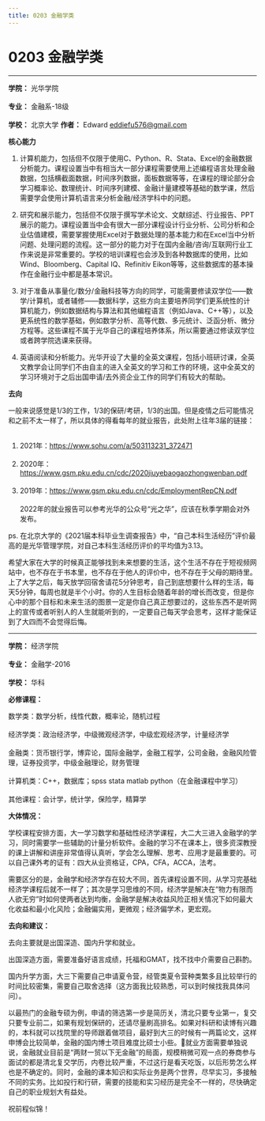 ```yaml
---
title: 0203 金融学类
---
```

# 0203 金融学类
---
**学院：** 光华学院<br></br>
**专业：** 金融系-18级<br></br>
**学校：** 北京大学
**作者：** Edward   eddiefu576@gmail.com

**核心能力**

1. 计算机能力，包括但不仅限于使用C、Python、R、Stata、Excel的金融数据分析能力。课程设置当中有相当大一部分课程需要使用上述编程语言处理金融数据，包括横截面数据，时间序列数据，面板数据等等，在课程的理论部分会学习概率论、数理统计、时间序列建模、金融计量建模等基础的数学课，然后需要学会使用计算机语言来分析金融/经济学科中的问题。

2. 研究和展示能力，包括但不仅限于撰写学术论文、文献综述、行业报告、PPT展示的能力。课程设置当中会有很大一部分课程设计行业分析、公司分析和企业估值建模，需要掌握使用Excel对于数据处理的基本能力和在Excel当中分析问题、处理问题的流程。这一部分的能力对于在国内金融/咨询/互联网行业工作来说是非常重要的。学校的培训课程也会涉及到各种数据库的使用，比如Wind、Bloomberg、Capital IQ、Refinitiv Eikon等等，这些数据库的基本操作在金融行业中都是基本常识。

3. 对于准备从事量化/数分/金融科技等方向的同学，可能需要修读双学位——数学/计算机，或者辅修——数据科学，这些方向主要培养同学们更系统性的计算机能力，例如数据结构与算法和其他编程语言（例如Java、C++等），以及更系统性的数学基础，例如数学分析、高等代数、多元统计、泛函分析、微分方程等。这些课程不属于光华自己的课程培养体系，所以需要通过修读双学位或者跨学院选课来获得。

4. 英语阅读和分析能力。光华开设了大量的全英文课程，包括小班研讨课，全英文教学会让同学们不由自主的进入全英文的学习和工作的环境，这中全英文的学习环境对于之后出国申请/去外资企业工作的同学们有较大的帮助。

**去向**

一般来说感觉是1/3的工作，1/3的保研/考研，1/3的出国。但是疫情之后可能情况和之前不太一样了，所以具体的得看每年的就业报告，此处附上往年3届的链接：<br></br>
1. 2021年：https://www.sohu.com/a/503113231_372471<br></br>
2. 2020年：https://www.gsm.pku.edu.cn/cdc/2020jiuyebaogaozhongwenban.pdf<br></br>
3. 2019年：https://www.gsm.pku.edu.cn/cdc/EmploymentRepCN.pdf<br></br>
2022年的就业报告可以参考光华的公众号“光之华”，应该在秋季学期会对外发布。

ps.
在北京大学的《2021届本科毕业生调查报告》中，“自己本科生活经历”评价最高的是光华管理学院，对自己本科生活经历评价的平均值为3.13。

希望大家在大学的时候真正能够找到未来想要的生活，这个生活不存在于短视频网站中，也不存在于书本里，也不存在于他人的评价中，也不存在于父母的期待里。上了大学之后，每天放学回宿舍请花5分钟思考，自己到底想要什么样的生活，每天5分钟，每周也就是半个小时。你的人生目标会随着年龄的增长而改变，但是你心中的那个目标和未来生活的图景一定是你自己真正想要过的，这些东西不是听网上的宣传或者听别人的人生就能听到的，一定要自己每天学会思考，这样才能保证到了大四而不会觉得后悔。

---

**学院：** 经济学院<br></br>
**专业：** 金融学-2016<br></br>
**学校：** 华科

**必修课程：**

数学类：数学分析，线性代数，概率论，随机过程<br></br>
经济学类：政治经济学，中级微观经济学，中级宏观经济学，计量经济学<br></br>
金融类：货币银行学，博弈论，国际金融学，金融工程学，公司金融，金融风险管理，证券投资学，中级金融理论，财务管理<br></br>
计算机类：C++，数据库；spss stata matlab python（在金融课程中学习）<br></br>
其他课程：会计学，统计学，保险学，精算学

**大体情况：**

学校课程安排方面，大一学习数学和基础性经济学课程，大二大三进入金融学的学习，同时需要学一些辅助的计量分析软件。金融的学习不在课本上，很多资深教授的课上讲解和讲座非常值得认真听，学会怎么理解、思考、应用才是最重要的。可以自己课外考的证有：四大从业资格证，CPA，CFA，ACCA，法考。

需要区分的是，金融学和经济学存在较大不同，首先课程设置不同，从学习完基础经济学课程后就不一样了；其次是学习思维的不同，经济学是解决在“物力有限而人欲无穷”时如何使两者达到均衡，金融学是解决收益风险正相关情况下如何最大化收益和最小化风险；金融偏实用，更微观；经济偏学术，更宏观。

**去向和建议：**

去向主要就是出国深造、国内升学和就业。

出国深造方面，需要准备好语言成绩，托福和GMAT，找不找中介需要自己斟酌。

国内升学方面，大三下需要自己申请夏令营，经管类夏令营种类繁多且比较举行的时间比较密集，需要自己取舍选择（这方面我比较熟悉，可以到时候找我具体问问）。

以最热门的金融专硕为例，申请的筛选第一步是简历关，清北只要专业第一，复交只要专业前二，如果有规划保研的，还请尽量刷高排名。如果对科研和读博有兴趣的，本科就可以找院里的导师跟着做项目，最好到大三的时候有一两篇论文，这样申博会比较简单，金融的国内博士项目难度比硕士小些。就业方面需要单独说说，金融就业目前是“两财一贸以下无金融”的局面，规模稍微可观一点的券商参与面试的都是清北复交学历，内卷比较严重，不过这行是看天吃饭，以后形势怎么样也是不确定的。同时，金融的课本知识和实际业务是两个世界，尽早实习，多接触不同的实务。比如投行和行研，需要的技能和实习经历是完全不一样的，尽快确定自己的职业规划大有益处。

祝前程似锦！
